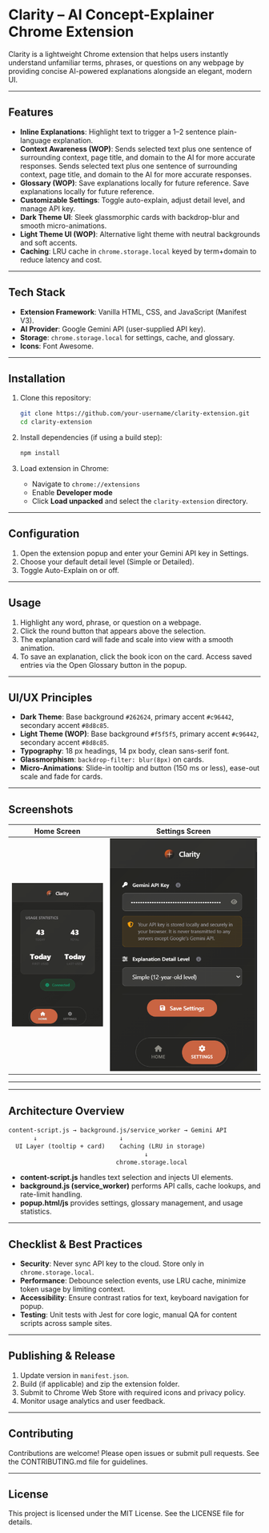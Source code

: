 # Clarity – AI Concept-Explainer Chrome Extension

Clarity is a lightweight Chrome extension that helps users instantly understand unfamiliar terms, phrases, or questions on any webpage by providing concise AI-powered explanations alongside an elegant, modern UI.

---

## Features

* **Inline Explanations**: Highlight text to trigger a 1–2 sentence plain-language explanation.
* **Context Awareness (WOP)**: Sends selected text plus one sentence of surrounding context, page title, and domain to the AI for more accurate responses. Sends selected text plus one sentence of surrounding context, page title, and domain to the AI for more accurate responses.
* **Glossary (WOP)**: Save explanations locally for future reference. Save explanations locally for future reference.
* **Customizable Settings**: Toggle auto-explain, adjust detail level, and manage API key.
* **Dark Theme UI**: Sleek glassmorphic cards with backdrop-blur and smooth micro-animations.
* **Light Theme UI (WOP)**: Alternative light theme with neutral backgrounds and soft accents.
* **Caching**: LRU cache in `chrome.storage.local` keyed by term+domain to reduce latency and cost.

---

## Tech Stack

* **Extension Framework**: Vanilla HTML, CSS, and JavaScript (Manifest V3).
* **AI Provider**: Google Gemini API (user-supplied API key).
* **Storage**: `chrome.storage.local` for settings, cache, and glossary.
* **Icons**: Font Awesome.

---

## Installation

1. Clone this repository:

   ```bash
   git clone https://github.com/your-username/clarity-extension.git
   cd clarity-extension
   ```
2. Install dependencies (if using a build step):

   ```bash
   npm install
   ```
3. Load extension in Chrome:

   * Navigate to `chrome://extensions`
   * Enable **Developer mode**
   * Click **Load unpacked** and select the `clarity-extension` directory.

---

## Configuration

1. Open the extension popup and enter your Gemini API key in Settings.
2. Choose your default detail level (Simple or Detailed).
3. Toggle Auto-Explain on or off.

---

## Usage

1. Highlight any word, phrase, or question on a webpage.
2. Click the round button that appears above the selection.
3. The explanation card will fade and scale into view with a smooth animation.
4. To save an explanation, click the book icon on the card. Access saved entries via the Open Glossary button in the popup.

---

## UI/UX Principles

* **Dark Theme**: Base background `#262624`, primary accent `#c96442`, secondary accent `#8d8c85`.
* **Light Theme (WOP)**: Base background `#f5f5f5`, primary accent `#c96442`, secondary accent `#8d8c85`.
* **Typography**: 18 px headings, 14 px body, clean sans-serif font.
* **Glassmorphism**: `backdrop-filter: blur(8px)` on cards.
* **Micro-Animations**: Slide-in tooltip and button (150 ms or less), ease-out scale and fade for cards.

---

## Screenshots

| Home Screen                     | Settings Screen                         |
| ------------------------------- | --------------------------------------- |
| ![Home Screen](images/home.png) | ![Settings Screen](images/settings.png) |

---

---

## Architecture Overview

```
content-script.js → background.js/service_worker → Gemini API
       ↓                       ↓
  UI Layer (tooltip + card)    Caching (LRU in storage)
                                      ↓
                              chrome.storage.local
```

* **content-script.js** handles text selection and injects UI elements.
* **background.js (service\_worker)** performs API calls, cache lookups, and rate-limit handling.
* **popup.html/js** provides settings, glossary management, and usage statistics.

---

## Checklist & Best Practices

* **Security**: Never sync API key to the cloud. Store only in `chrome.storage.local`.
* **Performance**: Debounce selection events, use LRU cache, minimize token usage by limiting context.
* **Accessibility**: Ensure contrast ratios for text, keyboard navigation for popup.
* **Testing**: Unit tests with Jest for core logic, manual QA for content scripts across sample sites.

---

## Publishing & Release

1. Update version in `manifest.json`.
2. Build (if applicable) and zip the extension folder.
3. Submit to Chrome Web Store with required icons and privacy policy.
4. Monitor usage analytics and user feedback.

---

## Contributing

Contributions are welcome! Please open issues or submit pull requests. See the CONTRIBUTING.md file for guidelines.

---

## License

This project is licensed under the MIT License. See the LICENSE file for details.

